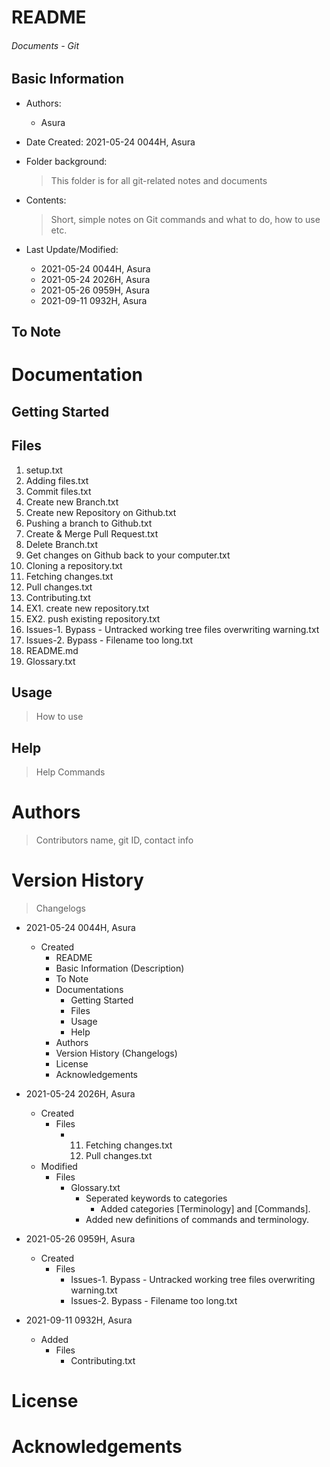 # README

<h6> Documents - Git </h6>

## Basic Information

* Authors: 

  * Asura

* Date Created: 2021-05-24 0044H, Asura

* Folder background:

  > This folder is for all git-related notes and documents
  
* Contents:

  > Short, simple notes on Git commands and what to do, how to use etc.

* Last Update/Modified:
  * 2021-05-24 0044H, Asura
  * 2021-05-24 2026H, Asura
  * 2021-05-26 0959H, Asura
  * 2021-09-11 0932H, Asura



## To Note



# Documentation

## Getting Started



## Files

1. setup.txt
2. Adding files.txt
3. Commit files.txt
4. Create new Branch.txt
5. Create new Repository on Github.txt
6. Pushing a branch to Github.txt
7. Create & Merge Pull Request.txt
8. Delete Branch.txt
9. Get changes on Github back to your computer.txt
10. Cloning a repository.txt
11. Fetching changes.txt
12. Pull changes.txt
13. Contributing.txt
14. EX1. create new repository.txt
15. EX2. push existing repository.txt
16. Issues-1. Bypass - Untracked working tree files overwriting warning.txt
17. Issues-2. Bypass - Filename too long.txt
18. README.md
19. Glossary.txt



## Usage

> How to use



## Help

> Help Commands



# Authors

> Contributors name, git ID, contact info



# Version History

>  Changelogs

* 2021-05-24 0044H, Asura
  * Created 
    * README
    * Basic Information (Description)
    * To Note
    * Documentations
      * Getting Started
      * Files
      * Usage
      * Help
    * Authors
    * Version History (Changelogs)
    * License
    * Acknowledgements
* 2021-05-24 2026H, Asura
  * Created
    * Files
      * 11. Fetching changes.txt
        12. Pull changes.txt
  * Modified
    * Files
      * Glossary.txt 
        * Seperated keywords to categories
          * Added categories [Terminology] and [Commands].
        * Added new definitions of commands and terminology.
* 2021-05-26 0959H, Asura
  * Created
    * Files
      * Issues-1. Bypass - Untracked working tree files overwriting warning.txt
      * Issues-2. Bypass - Filename too long.txt

* 2021-09-11 0932H, Asura
  * Added
    * Files
      * Contributing.txt


# License



# Acknowledgements

